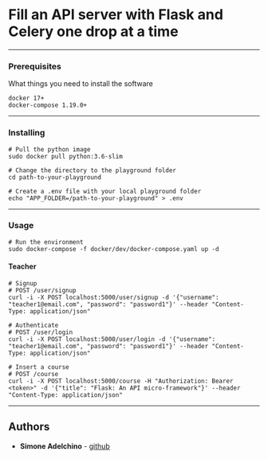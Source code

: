 # Fill an API server with Flask and Celery one drop at a time

--------------------------------------------------------------------------------

### Prerequisites

What things you need to install the software

```
docker 17+
docker-compose 1.19.0+
```

--------------------------------------------------------------------------------

### Installing

```
# Pull the python image
sudo docker pull python:3.6-slim

# Change the directory to the playground folder
cd path-to-your-playground

# Create a .env file with your local playground folder
echo "APP_FOLDER=/path-to-your-playground" > .env

```

--------------------------------------------------------------------------------

### Usage

```
# Run the environment
sudo docker-compose -f docker/dev/docker-compose.yaml up -d
```

#### Teacher

```
# Signup
# POST /user/signup
curl -i -X POST localhost:5000/user/signup -d '{"username": "teacher1@email.com", "password": "password1"}' --header "Content-Type: application/json"

# Authenticate
# POST /user/login
curl -i -X POST localhost:5000/user/login -d '{"username": "teacher1@email.com", "password": "password1"}' --header "Content-Type: application/json"

# Insert a course
# POST /course
curl -i -X POST localhost:5000/course -H "Authorization: Bearer <token>" -d '{"title": "Flask: An API micro-framework"}' --header "Content-Type: application/json"

```

--------------------------------------------------------------------------------

## Authors

- **Simone Adelchino** - [github](https://github.com/claclacla)
